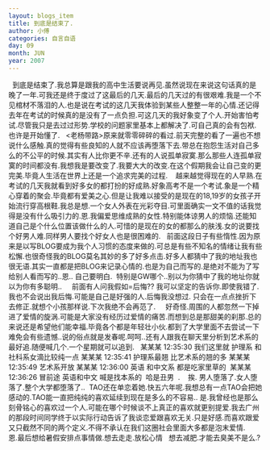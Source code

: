 ```yaml
---
layout: blogs_item
title: 到底是结束了.
author: 小傅
categories: 自言自语
day: 09
month: JUN
year: 2007
---
```





&nbsp;
到底是结束了.我总算是跟我的高中生活要说再见.虽然说现在来说这句话真的是晚了一年.可我还是终于度过了这最后的几天.最后的几天过的有很艰难.我是一个不见棺材不落泪的人.也是说在考试的这几天我体验到某些人整整一年的心情.还记得去年在考试的时候真的是没有了一点负担.可这几天的我好象变了个人.开始害怕考试.尽管我只是去过过形势.学校的问题家里基本上都解决了.可自己真的会有包袱.也许是开始懂了.
&nbsp;
&lt;老杨带路&gt;原来就零零碎碎的看过.前天完整的看了一遍也不想说什么感触.真的觉得有些良知的人就不应该再堕落下去.带总在抱怨生活对自己多么的不公平的时候.其实有人比你更不辛.还有的人说孤单寂寞.那么那些人连孤单寂寞的时间都没有.我想我是要改变了.我要大大的改变.在这个假期我会让自己变的更完美.毕竟人生活在世界上还是一个追求完美的过程.
&nbsp;&nbsp;
越来越觉得现在的人早熟.在考试的几天我就看到好多女的都打扮的好成熟.好象高考不是一个考试.象是一个精心穿着的聚会.毕竟都有爱美之心.但是让我难以接受的是现在的18,19岁的女孩子开始流行穿高根鞋.我总是想.一个女人外表在光彩夺目.可里面确实一文不值的话我觉得是没有什么吸引力的.恩.我偏爱思维成熟的女性.特别能体谅男人的烦恼.还能知道自己是个什么位置该做什么的人.可惜的是现在的女的都那么的肤浅.女的说要找个好男人难.同样男人要找个好女人也是很困难的.
&nbsp;&nbsp;前面这段日子有些惰性.因为原来是以写BLOG要成为我个人习惯的态度来做的.可总是有些不知名的情绪让我有些松懈.也很奇怪我的BLOG莫名其妙的多了好多点击.好多人都猜中了我的地址我也很无语.其实一直都是把BLOG来记录心情的.也是为自己而写的.是绝对不能为了写给别人看而写的..恩..
自己要明白.&nbsp;
特别是GW哪个..别以为你猜中了我的地址你就以为你有多聪明..
&nbsp;&nbsp;&nbsp;
前面有人问我假如=后悔??&nbsp;我可以坚定的告诉你.即使我错了.我也不会说出我后悔.可能是自己是好强的人.后悔我没想过.
只会在一点点挫折下去修正.就想个小孩那样说.下次我绝不会再范了.
&nbsp;&nbsp;&nbsp;
好奇怪.周围的人都忽然一下掉进了爱情的旋涡.可能是大家没有经历过爱情的痛苦.而想到总是那甜美的刹那.总的来说还是希望他们能幸福.毕竟各个都是年轻壮小伙.都到了大学里面不去尝试一下难免会有些遗憾..说的俗点就是发春呢.呵呵..还有人跟我在聊天里分析到艺术系的最好追.随便喊几个.一个星期就可以追到.
&nbsp;
某某某&nbsp;12:35:30
我们这里就 护理系 和社科系女滴比较纯一点
某某某 12:35:41
护理系最翘 比艺术系的翘的多
某某某 12:35:49
艺术系开放
某某某 12:36:00
英语 和中文系 都是吃家里草的&nbsp;
某某某 12:36:26
冒前途 英语和中文 喊是找本系的&nbsp;
哈是丑男&nbsp; .
&nbsp;
&nbsp;挨.
男人堕落了.女人堕落了.整个大学都堕落了..
&nbsp;TAO还在单恋着她.快五六年呢.我想总有一点TAO会把她感动的.TAO能一直把纯纯的喜欢延续到现在是多么的不容易..
是.我曾经也是那么刻骨铭心的喜欢过一个人.可能在哪个时候谈不上真正的喜欢就更别提爱.我去广州的那段时间同学终于以实际行动告诉了我谈恋爱跟喜欢无关.只是好感.而喜欢跟爱又只截然不同的两个定义.不得不承认在我们这圈社会里面大多都是泡末爱情.
&nbsp;
&nbsp;
恩.最后想给暑假安排点事情做.想去走走.放松心情
&nbsp;
想去减肥.才能去臭美不是么.?



